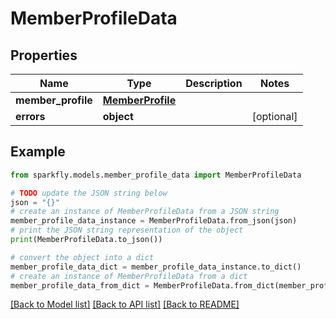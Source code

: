 # MemberProfileData


## Properties

Name | Type | Description | Notes
------------ | ------------- | ------------- | -------------
**member_profile** | [**MemberProfile**](MemberProfile.md) |  | 
**errors** | **object** |  | [optional] 

## Example

```python
from sparkfly.models.member_profile_data import MemberProfileData

# TODO update the JSON string below
json = "{}"
# create an instance of MemberProfileData from a JSON string
member_profile_data_instance = MemberProfileData.from_json(json)
# print the JSON string representation of the object
print(MemberProfileData.to_json())

# convert the object into a dict
member_profile_data_dict = member_profile_data_instance.to_dict()
# create an instance of MemberProfileData from a dict
member_profile_data_from_dict = MemberProfileData.from_dict(member_profile_data_dict)
```
[[Back to Model list]](../README.md#documentation-for-models) [[Back to API list]](../README.md#documentation-for-api-endpoints) [[Back to README]](../README.md)


